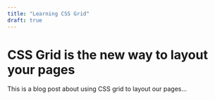 ```yaml
---
title: "Learning CSS Grid"
draft: true
---
```


# CSS Grid is the new way to layout your pages

This is a blog post about using CSS grid to layout our pages...